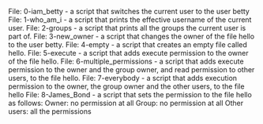 File: 0-iam_betty - a script that switches the current user to the user betty
File: 1-who_am_i - a script that prints the effective username of the current user.
File: 2-groups - a script that prints all the groups the current user is part of.
File: 3-new_owner - a script that changes the owner of the file hello to the user betty.
File: 4-empty - a script that creates an empty file called hello.
File: 5-execute - a script that adds execute permission to the owner of the file hello.
File: 6-multiple_permissions -  a script that adds execute permission to the owner and the group owner, and read permission to other users, to the file hello.
File: 7-everybody - a script that adds execution permission to the owner, the group owner and the other users, to the file hello
File: 8-James_Bond - a script that sets the permission to the file hello as follows:
Owner: no permission at all
Group: no permission at all
Other users: all the permissions

